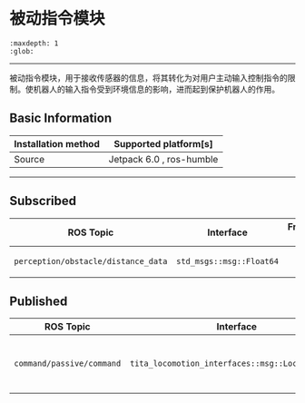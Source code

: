 # 被动指令模块

```{toctree}
:maxdepth: 1
:glob:
```

------



​	被动指令模块，用于接收传感器的信息，将其转化为对用户主动输入控制指令的限制。使机器人的输入指令受到环境信息的影响，进而起到保护机器人的作用。

## Basic Information

| Installation method | Supported platform[s]    |
| ------------------- | ------------------------ |
| Source              | Jetpack 6.0 , ros-humble |

------

## Subscribed

|              ROS Topic              |        Interface         | Frame ID |   Description    |
| :---------------------------------: | :----------------------: | :------: | :--------------: |
| `perception/obstacle/distance_data` | `std_msgs::msg::Float64` |   `/`    | 识别到的障碍距离 |

## Published

|         ROS Topic         |                    Interface                     |   Frame ID    |           Description            |
| :-----------------------: | :----------------------------------------------: | :-----------: | :------------------------------: |
| `command/passive/command` | `tita_locomotion_interfaces::msg::LocomotionCmd` | `passive_joy` | 用于描述当前机器人的运动能力上限 |



